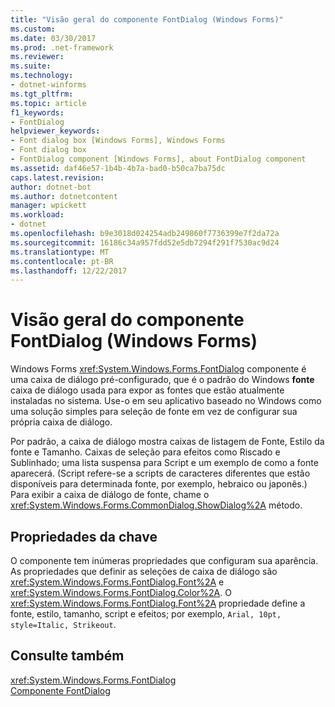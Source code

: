 ```yaml
---
title: "Visão geral do componente FontDialog (Windows Forms)"
ms.custom: 
ms.date: 03/30/2017
ms.prod: .net-framework
ms.reviewer: 
ms.suite: 
ms.technology:
- dotnet-winforms
ms.tgt_pltfrm: 
ms.topic: article
f1_keywords:
- FontDialog
helpviewer_keywords:
- Font dialog box [Windows Forms], Windows Forms
- Font dialog box
- FontDialog component [Windows Forms], about FontDialog component
ms.assetid: daf46e57-1b4b-4b7a-bad0-b50ca7ba75dc
caps.latest.revision: 
author: dotnet-bot
ms.author: dotnetcontent
manager: wpickett
ms.workload:
- dotnet
ms.openlocfilehash: b9e3018d024254adb249860f7736399e7f2da72a
ms.sourcegitcommit: 16186c34a957fdd52e5db7294f291f7530ac9d24
ms.translationtype: MT
ms.contentlocale: pt-BR
ms.lasthandoff: 12/22/2017
---
```

# <a name="fontdialog-component-overview-windows-forms"></a>Visão geral do componente FontDialog (Windows Forms)
Windows Forms <xref:System.Windows.Forms.FontDialog> componente é uma caixa de diálogo pré-configurado, que é o padrão do Windows **fonte** caixa de diálogo usada para expor as fontes que estão atualmente instaladas no sistema. Use-o em seu aplicativo baseado no Windows como uma solução simples para seleção de fonte em vez de configurar sua própria caixa de diálogo.  
  
 Por padrão, a caixa de diálogo mostra caixas de listagem de Fonte, Estilo da fonte e Tamanho. Caixas de seleção para efeitos como Riscado e Sublinhado; uma lista suspensa para Script e um exemplo de como a fonte aparecerá. (Script refere-se a scripts de caracteres diferentes que estão disponíveis para determinada fonte, por exemplo, hebraico ou japonês.) Para exibir a caixa de diálogo de fonte, chame o <xref:System.Windows.Forms.CommonDialog.ShowDialog%2A> método.  
  
## <a name="key-properties"></a>Propriedades da chave  
 O componente tem inúmeras propriedades que configuram sua aparência. As propriedades que definir as seleções de caixa de diálogo são <xref:System.Windows.Forms.FontDialog.Font%2A> e <xref:System.Windows.Forms.FontDialog.Color%2A>. O <xref:System.Windows.Forms.FontDialog.Font%2A> propriedade define a fonte, estilo, tamanho, script e efeitos; por exemplo, `Arial, 10pt, style=Italic, Strikeout`.  
  
## <a name="see-also"></a>Consulte também  
 <xref:System.Windows.Forms.FontDialog>  
 [Componente FontDialog](../../../../docs/framework/winforms/controls/fontdialog-component-windows-forms.md)
